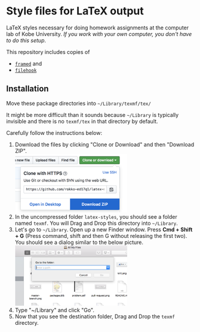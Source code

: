 # Style files for LaTeX output

LaTeX styles necessary for doing homework assignments at the computer lab of Kobe University. *If you work with your own computer, you don't have to do this setup*.

This repository includes copies of

- [`framed`](https://www.ctan.org/pkg/framed) and
- [`filehook`](https://www.ctan.org/pkg/filehook)

## Installation

Move these package directories into `~/Library/texmf/tex/`

It might be more difficult than it sounds because `~/Library` is
typically invisible and there is no `texmf/tex` in that directory by default.

Carefully follow the instructions below:

1. Download the files by clicking "Clone or Download" and then "Download ZIP".  
   <img src="images/download.png" width="300px">
2. In the uncompressed folder `latex-styles`, you should see
   a folder named `texmf`. You will Drag and Drop this directory
   into `~/Library`.
3. Let's go to `~/Library`. Open up a new Finder window. Press
   **Cmd + Shift + G** (Press command, shift and then G without
   releasing the first two). You should see a dialog similar to
   the below picture.
   <img src="images/cmd-shift-g.png" width="300px">  
4. Type "~/Library" and click "Go".
5. Now that you see the destination folder, Drag and Drop the
   `texmf` directory.
